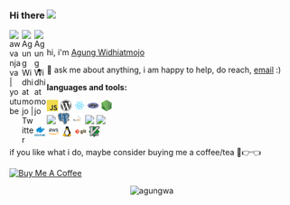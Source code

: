 ### Hi there <img src="https://media.giphy.com/media/hvRJCLFzcasrR4ia7z/giphy.gif" width="25px">
<a href="https://discord.gg/XTW52Kt">
  <img align="left" alt="awvanjava | youtube" width="22px" src="https://raw.githubusercontent.com/peterthehan/peterthehan/master/assets/youtube.svg" />
</a>
<a href="https://twitter.com/awvanjava">
  <img align="left" alt="Agung Widhiatmojo | Twitter" width="22px" src="https://raw.githubusercontent.com/peterthehan/peterthehan/master/assets/twitter.svg" />
</a>
<a href="https://www.linkedin.com/in/agungwidhiatmojo/">
  <img align="left" alt="Agung Widhiatmojo" width="22px" src="https://raw.githubusercontent.com/peterthehan/peterthehan/master/assets/linkedin.svg" />
</a> 
<br />

hi, i'm [Agung Widhiatmojo](https://agungw.net/)
<br />
- 💬 ask me about anything, i am happy to help, do reach, [email](mailto:agung.widhiatmojo@gmail.com) :)

**languages and tools:**  

<code><img height="20" src="https://raw.githubusercontent.com/github/explore/80688e429a7d4ef2fca1e82350fe8e3517d3494d/topics/javascript/javascript.png"></code> <code><img height="20" src="https://raw.githubusercontent.com/github/explore/80688e429a7d4ef2fca1e82350fe8e3517d3494d/topics/wordpress/wordpress.png"></code> <code><img height="20" src="https://raw.githubusercontent.com/github/explore/80688e429a7d4ef2fca1e82350fe8e3517d3494d/topics/react/react.png"></code> <code><img height="20" src="https://raw.githubusercontent.com/github/explore/ccc16358ac4530c6a69b1b80c7223cd2744dea83/topics/php/php.png"></code> <code><img height="20" src="https://raw.githubusercontent.com/github/explore/80688e429a7d4ef2fca1e82350fe8e3517d3494d/topics/nodejs/nodejs.png"></code> <br />
<code><img height="20" src="https://avatars.githubusercontent.com/u/1529926?s=200&v=4"></code> <code><img height="20" src="https://raw.githubusercontent.com/github/explore/80688e429a7d4ef2fca1e82350fe8e3517d3494d/topics/postgresql/postgresql.png"></code> <code><img height="20" src="https://raw.githubusercontent.com/github/explore/80688e429a7d4ef2fca1e82350fe8e3517d3494d/topics/mysql/mysql.png"></code> <code><img height="20" src="https://avatars.githubusercontent.com/u/6764390?s=200&v=4"></code> <code><img height="20" src="https://upload.wikimedia.org/wikipedia/commons/f/fd/DynamoDB.png"></code> <br />
<code><img height="20" src="https://raw.githubusercontent.com/github/explore/80688e429a7d4ef2fca1e82350fe8e3517d3494d/topics/docker/docker.png"></code> <code><img height="20" src="https://raw.githubusercontent.com/github/explore/fbceb94436312b6dacde68d122a5b9c7d11f9524/topics/aws/aws.png"></code> <code><img height="20" src="https://raw.githubusercontent.com/github/explore/80688e429a7d4ef2fca1e82350fe8e3517d3494d/topics/linux/linux.png"></code> <code><img height="20" src="https://raw.githubusercontent.com/github/explore/80688e429a7d4ef2fca1e82350fe8e3517d3494d/topics/git/git.png"></code> <code><img height="20" src="https://raw.githubusercontent.com/github/explore/80688e429a7d4ef2fca1e82350fe8e3517d3494d/topics/vim/vim.png"></code>

if you like what i do, maybe consider buying me a coffee/tea 🥺👉👈

<a href="https://www.buymeacoffee.com/agungwa" target="_blank"><img src="https://cdn.buymeacoffee.com/buttons/v2/default-red.png" alt="Buy Me A Coffee" width="150" ></a>



<p align="center"> <img src="https://github-readme-stats.vercel.app/api?username=agungwa&show_icons=true&theme=gotham" alt="agungwa" />
